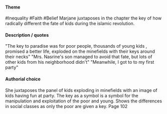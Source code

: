 #### Theme
#Inequality #Faith #Belief 
Marjane juxtaposes in the chapter the key of how radically different the fate of kids during the islamic revolution.
#### Description / quotes
"The key to paradise was for poor people, thousands of young kids , promised a better life, exploded on the minefields with their keys around their necks"
"Mrs. Nasrine's son managed to avoid that fate, but lots of other kids from his neighborhood didn't"
"Meanwhile, I got to to my first party"

#### Authorial choice

She juxtaposes the panel of kids exploding in minefields with an image of kids having fun at party.
The key as a symbol is a symbol for the manipulation and exploitation of the poor and young. 
Shows the differences in social classes as only the poor are given a key.
Page 102